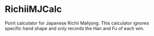 # RichiiMJCalc
Point calculator for Japanese Richii Mahjong. This calculator ignores specific hand shape and only records the Han and Fu of each win.
